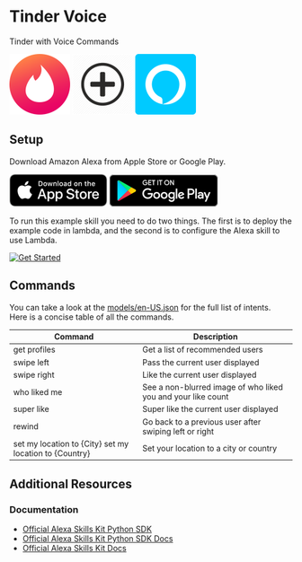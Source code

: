 Tinder Voice
=========================================

Tinder with Voice Commands

![](./images/108.png) ![](./images/plus-108.png) ![](./images/108-alexa.png)

Setup
-----

Download Amazon Alexa from Apple Store or Google Play.

[![iOS](./images/btn--appstore.png)](https://apps.apple.com/us/app/amazon-alexa/id944011620)
[![Android](./images/btn--googleplay.png)](https://play.google.com/store/apps/details?id=com.amazon.dee.app&hl=en_US)

To run this example skill you need to do two things. The first is to
deploy the example code in lambda, and the second is to configure the
Alexa skill to use Lambda.

[![Get Started](https://camo.githubusercontent.com/db9b9ce26327ad3bac57ec4daf0961a382d75790/68747470733a2f2f6d2e6d656469612d616d617a6f6e2e636f6d2f696d616765732f472f30312f6d6f62696c652d617070732f6465782f616c6578612f616c6578612d736b696c6c732d6b69742f7475746f7269616c732f67656e6572616c2f627574746f6e732f627574746f6e5f6765745f737461727465642e5f5454485f2e706e67)](./instructions/1-voice-user-interface.md)

Commands
--------------------

You can take a look at the [models/en-US.json](https://github.com/aarlin/tinder-voice/blob/master/models/en-US.json) for the full list of intents.  
Here is a concise table of all the commands.  

| Command                                                | Description                                                  |
|--------------------------------------------------------|--------------------------------------------------------------|
| get profiles                                           | Get a list of recommended users                              |
| swipe left                                             | Pass the current user displayed                              |
| swipe right                                            | Like the current user displayed                              |
| who liked me                                           | See a non-blurred image of who liked you and your like count |
| super like                                             | Super like the current user displayed                        |
| rewind                                                 | Go back to a previous user after swiping left or right       |
| set my location to {City} set my location to {Country} | Set your location to a city or country                       |

Additional Resources
--------------------

### Documentation

-  [Official Alexa Skills Kit Python SDK](https://pypi.org/project/ask-sdk/)
-  [Official Alexa Skills Kit Python SDK Docs](https://alexa-skills-kit-python-sdk.readthedocs.io/en/latest/)
-  [Official Alexa Skills Kit Docs](https://developer.amazon.com/docs/ask-overviews/build-skills-with-the-alexa-skills-kit.html)